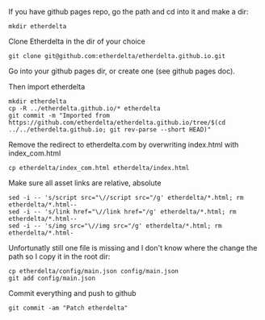 
If you have github pages repo, go the path and cd into it and make a dir:
```
mkdir etherdelta
```


Clone Etherdelta in the dir of your choice
```
git clone git@github.com:etherdelta/etherdelta.github.io.git
```

Go into your github pages dir, or create one (see github pages doc). 

Then import etherdelta
```
mkdir etherdelta
cp -R ../etherdelta.github.io/* etherdelta
git commit -m "Imported from https://github.com/etherdelta/etherdelta.github.io/tree/$(cd ../../etherdelta.github.io; git rev-parse --short HEAD)"
```


Remove the redirect to etherdelta.com by overwriting index.html with index_com.html
```
cp etherdelta/index_com.html etherdelta/index.html
```

Make sure all asset links are relative, absolute
```
sed -i -- 's/script src="\//script src="/g' etherdelta/*.html; rm etherdelta/*.html--
sed -i -- 's/link href="\//link href="/g' etherdelta/*.html; rm etherdelta/*.html--
sed -i -- 's/img src="\//img src="/g' etherdelta/*.html; rm etherdelta/*.html-
```

Unfortunatly still one file is missing and I don't know where the change the path so I copy it in the root dir:
```
cp etherdelta/config/main.json config/main.json
git add config/main.json
```

Commit everything and push to github

```
git commit -am "Patch etherdelta"
```
